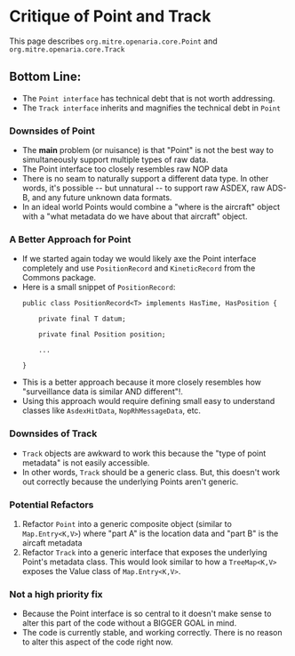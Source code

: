 # Critique of Point and Track

This page describes `org.mitre.openaria.core.Point` and `org.mitre.openaria.core.Track`

## Bottom Line: 
- The `Point interface` has technical debt that is not worth addressing.
- The `Track interface` inherits and magnifies the technical debt in `Point`


### Downsides of Point
- The **main** problem (or nuisance) is that "Point" is not the best way to simultaneously support multiple types of raw data.
- The Point interface too closely resembles raw NOP data
- There is no seam to naturally support a different data type.  In other words, it's possible -- but unnatural -- to support raw ASDEX, raw ADS-B, and any future unknown data formats.
- In an ideal world Points would combine a "where is the aircraft" object with a "what metadata do we have about that aircraft" object.


### A Better Approach for Point
- If we started again today we would likely axe the Point interface completely and use `PositionRecord` and `KineticRecord` from the Commons package.
- Here is a small snippet of `PositionRecord`:
  ```
  public class PositionRecord<T> implements HasTime, HasPosition {
  
      private final T datum;
  
      private final Position position;
      
      ...
  
  }   
  ```
- This is a better approach because it more closely resembles how "surveillance data is similar AND different"!.
- Using this approach would require defining small easy to understand classes like `AsdexHitData`, `NopRhMessageData`, etc.


### Downsides of Track
- `Track` objects are awkward to work this because the "type of point metadata" is not easily accessible.  
-  In other words, `Track` should be a generic class.  But, this doesn't work out correctly because the underlying Points aren't generic.

### Potential Refactors
1. Refactor `Point` into a generic composite object (similar to `Map.Entry<K,V>`) where "part A" is the location data and "part B" is the aircaft metadata
1. Refactor `Track` into a generic interface that exposes the underlying Point's metadata class. This would look similar to how a `TreeMap<K,V>` exposes the Value class of `Map.Entry<K,V>`.

### Not a high priority fix

- Because the Point interface is so central to it doesn't make sense to alter this part of the code without a BIGGER GOAL in mind.
- The code is currently stable, and working correctly.  There is no reason to alter this aspect of the code right now.  